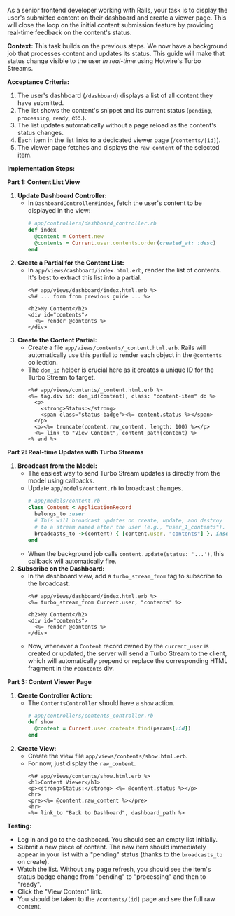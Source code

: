 As a senior frontend developer working with Rails, your task is to display the user's submitted content on their dashboard and create a viewer page. This will close the loop on the initial content submission feature by providing real-time feedback on the content's status.

**Context:**
This task builds on the previous steps. We now have a background job that processes content and updates its status. This guide will make that status change visible to the user *in real-time* using Hotwire's Turbo Streams.

**Acceptance Criteria:**
1.  The user's dashboard (`/dashboard`) displays a list of all content they have submitted.
2.  The list shows the content's snippet and its current status (`pending`, `processing`, `ready`, etc.).
3.  The list updates automatically without a page reload as the content's status changes.
4.  Each item in the list links to a dedicated viewer page (`/contents/[id]`).
5.  The viewer page fetches and displays the `raw_content` of the selected item.

**Implementation Steps:**

**Part 1: Content List View**

1.  **Update Dashboard Controller:**
    *   In `DashboardController#index`, fetch the user's content to be displayed in the view:
        ```ruby
        # app/controllers/dashboard_controller.rb
        def index
          @content = Content.new
          @contents = Current.user.contents.order(created_at: :desc)
        end
        ```
2.  **Create a Partial for the Content List:**
    *   In `app/views/dashboard/index.html.erb`, render the list of contents. It's best to extract this list into a partial.
        ```erb
        <%# app/views/dashboard/index.html.erb %>
        <%# ... form from previous guide ... %>

        <h2>My Content</h2>
        <div id="contents">
          <%= render @contents %>
        </div>
        ```
3.  **Create the Content Partial:**
    *   Create a file `app/views/contents/_content.html.erb`. Rails will automatically use this partial to render each object in the `@contents` collection.
    *   The `dom_id` helper is crucial here as it creates a unique ID for the Turbo Stream to target.
        ```erb
        <%# app/views/contents/_content.html.erb %>
        <%= tag.div id: dom_id(content), class: "content-item" do %>
          <p>
            <strong>Status:</strong>
            <span class="status-badge"><%= content.status %></span>
          </p>
          <p><%= truncate(content.raw_content, length: 100) %></p>
          <%= link_to "View Content", content_path(content) %>
        <% end %>
        ```

**Part 2: Real-time Updates with Turbo Streams**

1.  **Broadcast from the Model:**
    *   The easiest way to send Turbo Stream updates is directly from the model using callbacks.
    *   Update `app/models/content.rb` to broadcast changes.
        ```ruby
        # app/models/content.rb
        class Content < ApplicationRecord
          belongs_to :user
          # This will broadcast updates on create, update, and destroy
          # to a stream named after the user (e.g., "user_1_contents").
          broadcasts_to ->(content) { [content.user, "contents"] }, inserts_by: :prepend
        end
        ```
    *   When the background job calls `content.update(status: '...')`, this callback will automatically fire.
2.  **Subscribe on the Dashboard:**
    *   In the dashboard view, add a `turbo_stream_from` tag to subscribe to the broadcast.
        ```erb
        <%# app/views/dashboard/index.html.erb %>
        <%= turbo_stream_from Current.user, "contents" %>

        <h2>My Content</h2>
        <div id="contents">
          <%= render @contents %>
        </div>
        ```
    *   Now, whenever a `Content` record owned by the `current_user` is created or updated, the server will send a Turbo Stream to the client, which will automatically prepend or replace the corresponding HTML fragment in the `#contents` div.

**Part 3: Content Viewer Page**

1.  **Create Controller Action:**
    *   The `ContentsController` should have a `show` action.
        ```ruby
        # app/controllers/contents_controller.rb
        def show
          @content = Current.user.contents.find(params[:id])
        end
        ```
2.  **Create View:**
    *   Create the view file `app/views/contents/show.html.erb`.
    *   For now, just display the `raw_content`.
        ```erb
        <%# app/views/contents/show.html.erb %>
        <h1>Content Viewer</h1>
        <p><strong>Status:</strong> <%= @content.status %></p>
        <hr>
        <pre><%= @content.raw_content %></pre>
        <hr>
        <%= link_to "Back to Dashboard", dashboard_path %>
        ```

**Testing:**
*   Log in and go to the dashboard. You should see an empty list initially.
*   Submit a new piece of content. The new item should immediately appear in your list with a "pending" status (thanks to the `broadcasts_to` on create).
*   Watch the list. Without any page refresh, you should see the item's status badge change from "pending" to "processing" and then to "ready".
*   Click the "View Content" link.
*   You should be taken to the `/contents/[id]` page and see the full raw content.
